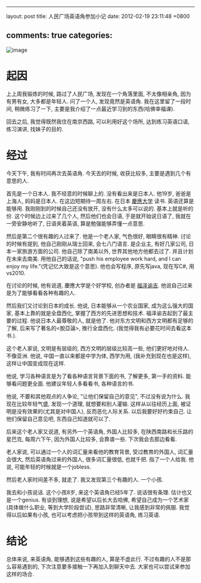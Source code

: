 
---
layout: post
title: 人民广场英语角参加小记
date: 2012-02-19 23:11:48 +0800

comments: true
categories: 
---

![image](http://img.club.pchome.net/upload/club/other/2008/2/16/pics_andna_1203166311.jpg)

起因
====

上上周我锻炼的时候, 路过了人民广场, 发现在一个角落里面, 不太像相亲角,
因为有男有女, 大多都是年轻人. 问了一个人, 发现竟然是英语角.
我在这里留了一段时间, 稍微练习了一下,
主要是我介绍了一点最近学习到的东西(哈佛幸福课).

回去之后, 我觉得既然我住在南京西路, 可以利用好这个场所,
达到练习英语口语, 练习演讲, 找妹子的目的.

经过
====

今天下午, 我有时间再次去英语角. 今天去的时候, 收获比较多,
主要是遇到几个有意思的人.

首先是一个日本人. 我不经意的时候聊上的. 没有看出来是日本人. 他19岁,
爸爸是上海人, 妈妈是日本人. 在这边短期待一周左右. 在日本
[慶應大学](http://zh.wikipedia.org/wiki/%E6%85%B6%E6%87%89%E7%BE%A9%E5%A1%BE%E5%A4%A7%E5%AD%B8)
读书. 英语还算是能够用. 我刚刚到的时候自己还没有放开,
没有什么太多可以说的. 基本上就是听的份. 这个时候边上过来了几个人,
然后他们也会日语, 于是就开始说日语了, 我就在一旁安静地听了,
日语夹着英语, 算是勉强能够弄懂一点意思.

然后是第二个很有趣的人过来了. 他是一个老人家, 气色很好, 眼睛很有精神.
讨论的时候有提到, 他自己刚刚从瑞士回来, 会七八门语言. 是企业主,
有好几家公司, 日本一家旅游方面的公司. 他自己除了南美以外,
世界其他地方他都去过了. 并且计划在未来去南美. 用他自己的话说, "push his
employee work hard, and I can enjoy my life."(凭记忆大致是这个意思).
他也会写程序, 原先写java, 现在写C\#, 用vs2010.

在讨论的时候, 他有说道, 慶應大学是个好学校, 创办者是
[福泽谕吉](http://zh.wikipedia.org/wiki/%E7%A6%8F%E6%BE%A4%E8%AB%AD%E5%90%89).
他说自己过来是为了能够看看各种有趣的人.

然后我们又讨论到日本的成长. 他说, 日本能够从一个农业国家,
成为这么强大的国家, 基本上靠的就是全盘西化, 掌握了西方的先进思想和技术.
福泽谕吉起到了最主要的过程. 他说日本人最尊敬的人, 就是他了.
他对东方文明和西方文明都有足够的了解, 后来写了著名的<脫亞論\>,
推行全盘西化. (我觉得我有必要花时间去看这本书.).

这个老人家说, 文明是有层级的, 西方文明的层级比较高一些,
他们更好地对待人. 不像亚洲. 他说, 中国一直以来都是中学为体, 西学为用,
(我补充到现在也是这样), 这样让中国变成现在这样.

他说, 学习各种语言是为了看各种语言背景下面的书, 了解更多, 第一手的资料.
能够看问题更全面. 他建议年轻人多看看书, 各种语言的书.

他说, 不要和其他观点的人争论, "让他们保留自己的意见", 不过没有说为什么.
我现在比较年轻气盛, 发现一个道理, 就想要和别人灌输. 这样从以往经历上面,
被证明是没有效果的(尤其是对中国人), 反而恶化人际关系.
以后我要好好约束自己. 让他们保留自己意见吧, 东西自己知道就可以了.

后来这个老人家又说道, 有另外一个英语角, 外国人比较多,
在陕西南路和长乐路的星巴克, 每周六下午, 因为外国人比较多, 会靠谱一些.
下次我会去那边看看.

老人家说, 可以通过一个人的词汇量来看他的教育背景, 受过教育的外国人,
词汇量会很大, 然后英语角过来的外国人, 很多词汇量很低, 也就千把.
指了一个人给我. 他说, 可能年轻的时候就是一个jobless.

然后老人家时间差不多, 就走了. 我又发现第三个有趣的人. 一个小孩.

我去和小孩说话. 这个小孩8岁, 来这个英语角已经5年了. 说话很有条理.
估计也又是一个genius. 有谈到理想, 说是希望以后长大去哈佛,
希望自己成为一个艺术家(具体做什么职业, 等到大学阶段尝试), 思路非常清晰,
让我感到非常的佩服. 我觉得以后如果有小孩,
也可以考虑把小孩带到这样的英语角, 练习英语.

结论
====

总体来说, 来英语角, 能够遇到这些有趣的人, 算是不虚此行.
不过有趣的人不是那么容易遇到的, 下次注意要多接触一下再加入到聊天中去.
大家也可以尝试来参加这样的场合.